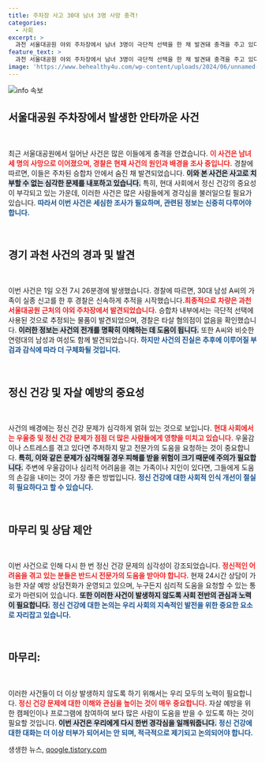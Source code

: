 ```yaml
---
title: 주차장 사고 30대 남녀 3명 사망 충격!
categories:
  - 사회
excerpt: >
  과천 서울대공원 야외 주차장에서 남녀 3명이 극단적 선택을 한 채 발견돼 충격을 주고 있다. 경찰은 A씨 가족의 실종 신고를 받고 수사에 착수했으며, 타살 혐의는 없는 상황이다.
feature_text: >
  과천 서울대공원 야외 주차장에서 남녀 3명이 극단적 선택을 한 채 발견돼 충격을 주고 있다. 경찰은 A씨 가족의 실종 신고를 받고 수사에 착수했으며, 타살 혐의는 없는 상황이다.
image: 'https://www.behealthy4u.com/wp-content/uploads/2024/06/unnamed-file.png'
---
```


<p><img src="https://www.behealthy4u.com/wp-content/uploads/2024/06/unnamed-file.png" alt="info 속보" /></p>

<h2 data-ke-size="size26">서울대공원 주차장에서 발생한 안타까운 사건</h2>

<p data-ke-size="size16">&nbsp;</p>

<p>최근 서울대공원에서 일어난 사건은 많은 이들에게 충격을 안겼습니다. <b><span style="color: #ee2323;">이 사건은 남녀 세 명의 사망으로 이어졌으며, 경찰은 현재 사건의 원인과 배경을 조사 중입니다.</span></b> 경찰에 따르면, 이들은 주차된 승합차 안에서 숨진 채 발견되었습니다. <b><span style="background-color: #21538527;">이와 본 사건은 사고로 치부할 수 없는 심각한 문제를 내포하고 있습니다.</span></b> 특히, 현대 사회에서 정신 건강의 중요성이 부각되고 있는 가운데, 이러한 사건은 많은 사람들에게 경각심을 불러일으킬 필요가 있습니다. <b><span style="color: #1a5490;">따라서 이번 사건은 세심한 조사가 필요하며, 관련된 정보는 신중히 다루어야 합니다.</span></b></p>

<p data-ke-size="size16">&nbsp;</p>

<h2 data-ke-size="size26">경기 과천 사건의 경과 및 발견</h2>

<p data-ke-size="size16">&nbsp;</p>

<p>이번 사건은 1일 오전 7시 26분경에 발생했습니다. 경찰에 따르면, 30대 남성 A씨의 가족이 실종 신고를 한 후 경찰은 신속하게 추적을 시작했습니다.<b><span style="color: #ee2323;">최종적으로 차량은 과천 서울대공원 근처의 야외 주차장에서 발견되었습니다.</span></b> 승합차 내부에서는 극단적 선택에 사용된 것으로 추정되는 물품이 발견되었으며, 경찰은 타살 혐의점이 없음을 확인했습니다. <b><span style="background-color: #21538527;">이러한 정보는 사건의 전개를 명확히 이해하는 데 도움이 됩니다.</span></b> 또한 A씨와 비슷한 연령대의 남성과 여성도 함께 발견되었습니다. <b><span style="color: #1a5490;">하지만 사건의 진실은 추후에 이루어질 부검과 감식에 따라 더 구체화될 것입니다.</span></b></p>

<p data-ke-size="size16">&nbsp;</p>

<h2 data-ke-size="size26">정신 건강 및 자살 예방의 중요성</h2>

<p data-ke-size="size16">&nbsp;</p>

<p>사건의 배경에는 정신 건강 문제가 심각하게 얽혀 있는 것으로 보입니다. <b><span style="color: #ee2323;">현대 사회에서는 우울증 및 정신 건강 문제가 점점 더 많은 사람들에게 영향을 미치고 있습니다.</span></b> 우울감이나 스트레스를 겪고 있다면 주저하지 말고 전문가의 도움을 요청하는 것이 중요합니다. <b><span style="background-color: #21538527;">특히, 이와 같은 문제가 심각해질 경우 피해를 받을 위험이 크기 때문에 주의가 필요합니다.</span></b> 주변에 우울감이나 심리적 어려움을 겪는 가족이나 지인이 있다면, 그들에게 도움의 손길을 내미는 것이 가장 좋은 방법입니다. <b><span style="color: #1a5490;">정신 건강에 대한 사회적 인식 개선이 절실히 필요하다고 할 수 있습니다.</span></b></p>

<p data-ke-size="size16">&nbsp;</p>

<h2 data-ke-size="size26">마무리 및 상담 제안</h2>

<p data-ke-size="size16">&nbsp;</p>

<p>이번 사건으로 인해 다시 한 번 정신 건강 문제의 심각성이 강조되었습니다. <b><span style="color: #ee2323;">정신적인 어려움을 겪고 있는 분들은 반드시 전문가의 도움을 받아야 합니다.</span></b> 현재 24시간 상담이 가능한 자살 예방 상담전화가 운영되고 있으며, 누구든지 심리적 도움을 요청할 수 있는 통로가 마련되어 있습니다. <b><span style="background-color: #21538527;">또한 이러한 사건이 발생하지 않도록 사회 전반의 관심과 노력이 필요합니다.</span></b> <b><span style="color: #1a5490;">정신 건강에 대한 논의는 우리 사회의 지속적인 발전을 위한 중요한 요소로 자리잡고 있습니다.</span></b></p>

<p data-ke-size="size16">&nbsp;</p>

<h2 data-ke-size="size26">마무리:</h2>

<p data-ke-size="size16">&nbsp;</p>

<p>이러한 사건들이 더 이상 발생하지 않도록 하기 위해서는 우리 모두의 노력이 필요합니다. <b><span style="color: #ee2323;">정신 건강 문제에 대한 이해와 관심을 높이는 것이 매우 중요합니다.</span></b> 자살 예방을 위한 캠페인이나 프로그램에 참여하여 보다 많은 사람이 도움을 받을 수 있도록 하는 것이 필요할 것입니다. <b><span style="background-color: #21538527;">이번 사건은 우리에게 다시 한번 경각심을 일깨워줍니다.</span></b> <b><span style="color: #1a5490;">정신 건강에 대한 대화는 더 이상 터부가 되어서는 안 되며, 적극적으로 제기되고 논의되어야 합니다.</span></b></p>
생생한 뉴스, <a href="https://qoogle.tistory.com" rel="dofollow">qoogle.tistory.com</a>


